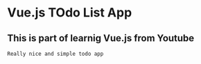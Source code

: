 # Vue.js TOdo List App

## This is part of learnig Vue.js from Youtube
```
Really nice and simple todo app
```

